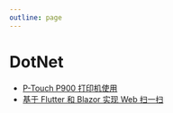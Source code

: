 ```yaml
---
outline: page
---
```


# DotNet #

- [P-Touch P900 打印机使用](/blog/2023-06/P-Touch%20P900%20%E6%89%93%E5%8D%B0%E6%9C%BA%E4%BD%BF%E7%94%A8.md)
- [基于 Flutter 和 Blazor 实现 Web 扫一扫](/blog/2023-07/flutter_blazor_web_qr_login.html)